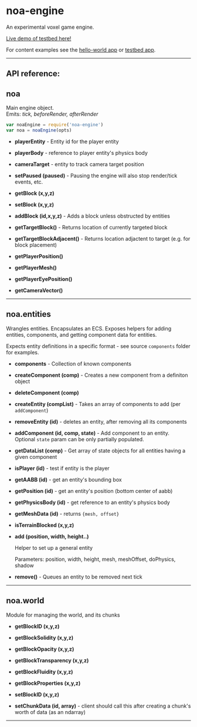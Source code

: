 
# noa-engine

An experimental voxel game engine.

[Live demo of testbed here!](http://andyhall.github.io/noa-testbed/)

For content examples see the [hello-world app](https://github.com/andyhall/noa-hello-world)
or [testbed app](https://github.com/andyhall/noa-testbed).

----

## API reference:

<!-- Start index.js -->

## noa
Main engine object.  
Emits: *tick, beforeRender, afterRender*

```js
var noaEngine = require('noa-engine')
var noa = noaEngine(opts)
```

* **playerEntity**  - Entity id for the player entity

* **playerBody**  - reference to player entity's physics body

* **cameraTarget**  - entity to track camera target position

* **setPaused (paused)**  - Pausing the engine will also stop render/tick events, etc.

* **getBlock (x,y,z)** 

* **setBlock (x,y,z)** 

* **addBlock (id,x,y,z)**  - Adds a block unless obstructed by entities 

* **getTargetBlock()**  - Returns location of currently targeted block

* **getTargetBlockAdjacent()**  - Returns location adjactent to target (e.g. for block placement)

* **getPlayerPosition()** 

* **getPlayerMesh()** 

* **getPlayerEyePosition()** 

* **getCameraVector()** 

<!-- End index.js -->

----

<!-- Start lib/entities.js -->

## noa.entities
Wrangles entities. 
Encapsulates an ECS. Exposes helpers for adding entities, components, 
and getting component data for entities. 

Expects entity definitions in a specific format - see source `components` folder for examples.

* **components**  - Collection of known components

* **createComponent (comp)**  - Creates a new component from a definiton object

* **deleteComponent (comp)** 

* **createEntity (compList)**  - Takes an array of components to add (per `addComponent`)

* **removeEntity (id)**  - deletes an entity, after removing all its components

* **addComponent (id, comp, state)**  - Add component to an entity. Optional `state` param can be only partially populated.

* **getDataList (comp)**  - Get array of state objects for all entities having a given component 

* **isPlayer (id)**  - test if entity is the player

* **getAABB (id)**  - get an entity's bounding box

* **getPosition (id)**  - get an entity's position (bottom center of aabb)

* **getPhysicsBody (id)**  - get reference to an entity's physics body

* **getMeshData (id)**  - returns `{mesh, offset}`

* **isTerrainBlocked (x,y,z)** 

* **add (position, width, height..)** 

  Helper to set up a general entity
  
    Parameters: position, width, height, mesh, meshOffset, doPhysics, shadow

* **remove()**  - Queues an entity to be removed next tick

<!-- End lib/entities.js -->

----

<!-- Start lib/world.js -->

## noa.world
Module for managing the world, and its chunks

* **getBlockID (x,y,z)** 

* **getBlockSolidity (x,y,z)** 

* **getBlockOpacity (x,y,z)** 

* **getBlockTransparency (x,y,z)** 

* **getBlockFluidity (x,y,z)** 

* **getBlockProperties (x,y,z)** 

* **setBlockID (x,y,z)** 

* **setChunkData (id, array)**  - client should call this after creating a chunk's worth of data (as an ndarray) 

<!-- End lib/world.js -->

----


